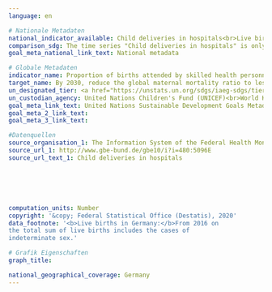```yaml
---
language: en

# Nationale Metadaten
national_indicator_available: Child deliveries in hospitals<br>Live births in Germany
comparison_sdg: The time series "Child deliveries in hospitals" is only partly compliant with the global metadata.<br>The time series "Live births in Germany" offers additional information.
goal_meta_national_link_text: National metadata

# Globale Metadaten
indicator_name: Proportion of births attended by skilled health personnel
target_name: By 2030, reduce the global maternal mortality ratio to less than 70 per 100,000 live births
un_designated_tier: <a href="https://unstats.un.org/sdgs/iaeg-sdgs/tier-classification/" title="Click here for more information on the UN tier classification.">Tier I</a>
un_custodian_agency: United Nations Children's Fund (UNICEF)<br>World Health Organization (WHO)
goal_meta_link_text: United Nations Sustainable Development Goals Metadata
goal_meta_2_link_text: 
goal_meta_3_link_text: 

#Datenquellen
source_organisation_1: The Information System of the Federal Health Monitoring
source_url_1: http://www.gbe-bund.de/gbe10/i?i=480:5096E
source_url_text_1: Child deliveries in hospitals






computation_units: Number
copyright: '&copy; Federal Statistical Office (Destatis), 2020'
data_footnote: '<b>Live births in Germany:</b>From 2016 on
the total sum of live births includes the cases of
indeterminate sex.'

# Grafik Eigenschaften
graph_title: 

national_geographical_coverage: Germany
---
```


<span></span>